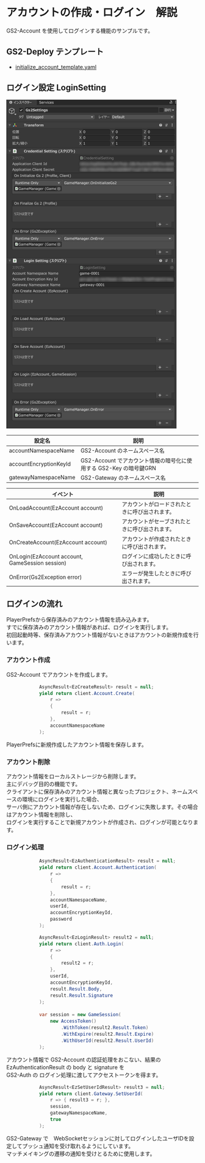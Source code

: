# アカウントの作成・ログイン　解説

GS2-Account を使用してログインする機能のサンプルです。

## GS2-Deploy テンプレート

- [initialize_account_template.yaml](initialize_account_template.yaml)

## ログイン設定 LoginSetting

![インスペクターウィンドウ](Gs2Settings.png)

| 設定名 | 説明 |
--------|-----
| accountNamespaceName | GS2-Account のネームスペース名 |
| accountEncryptionKeyId | GS2-Account でアカウント情報の暗号化に使用する GS2-Key の暗号鍵GRN |
| gatewayNamespaceName | GS2-Gateway のネームスペース名 |

| イベント | 説明 |
---------|------
| OnLoadAccount(EzAccount account) | アカウントがロードされたときに呼び出されます。 |
| OnSaveAccount(EzAccount account) | アカウントがセーブされたときに呼び出されます。 |
| OnCreateAccount(EzAccount account) | アカウントが作成されたときに呼び出されます。 |
| OnLogin(EzAccount account, GameSession session) | ログインに成功したときに呼び出されます。 |
| OnError(Gs2Exception error) | エラーが発生したときに呼び出されます。 |

## ログインの流れ

PlayerPrefsから保存済みのアカウント情報を読み込みます。  
すでに保存済みのアカウント情報があれば、ログインを実行します。  
初回起動時等、保存済みアカウント情報がないときはアカウントの新規作成を行います。

### アカウント作成

GS2-Account でアカウントを作成します。

```c#
            AsyncResult<EzCreateResult> result = null;
            yield return client.Account.Create(
                r =>
                {
                    result = r;
                },
                accountNamespaceName
            );
```

PlayerPrefsに新規作成したアカウント情報を保存します。  

### アカウント削除

アカウント情報をローカルストレージから削除します。  
主にデバッグ目的の機能です。  
クライアントに保存済みのアカウント情報と異なったプロジェクト、ネームスペースの環境にログインを実行した場合、  
サーバ側にアカウント情報が存在しないため、ログインに失敗します。その場合はアカウント情報を削除し、  
ログインを実行することで新規アカウントが作成され、ログインが可能となります。

### ログイン処理

```c#
            AsyncResult<EzAuthenticationResult> result = null;
            yield return client.Account.Authentication(
                r =>
                {
                    result = r;
                },
                accountNamespaceName,
                userId,
                accountEncryptionKeyId,
                password
            );
```
```c#
            AsyncResult<EzLoginResult> result2 = null;
            yield return client.Auth.Login(
                r =>
                {
                    result2 = r;
                },
                userId,
                accountEncryptionKeyId,
                result.Result.Body,
                result.Result.Signature
            );

            var session = new GameSession(
                new AccessToken()
                    .WithToken(result2.Result.Token)
                    .WithExpire(result2.Result.Expire)
                    .WithUserId(result2.Result.UserId)
            );
```

アカウント情報で GS2-Account の認証処理をおこない、結果の EzAuthenticationResult の body と signature を  
GS2-Auth の ログイン処理に渡してアクセストークンを得ます。 

```c#
            AsyncResult<EzSetUserIdResult> result3 = null;
            yield return client.Gateway.SetUserId(
                r => { result3 = r; },
                session,
                gatewayNamespaceName,
                true
            );
```
GS2-Gateway で　WebSocketセッションに対してログインしたユーザIDを設定してプッシュ通知を受け取れるようにしています。  
マッチメイキングの遷移の通知を受けとるために使用します。


